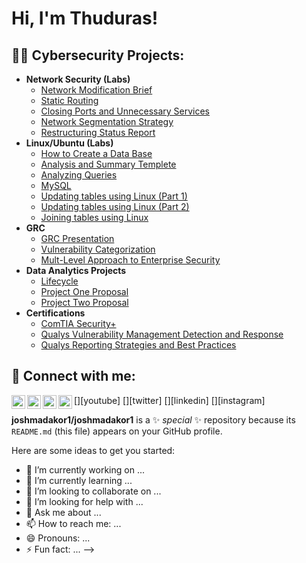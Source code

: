 <h1>Hi, I'm Thuduras! 
  
<h2>👨‍💻 Cybersecurity Projects:</h2>

- <b>Network Security (Labs)</b>
  - [Network Modification Brief](https://github.com/joshmadakor1/Algorithms-Practice)
  - [Static Routing](https://github.com/joshmadakor1/Algorithms-Practice)
  - [Closing Ports and Unnecessary Services](https://github.com/joshmadakor1/Algorithms-Practice)
  - [Network Segmentation Strategy](https://github.com/joshmadakor1/Algorithms-Practice)
  - [Restructuring Status Report](https://github.com/joshmadakor1/Algorithms-Practice)
- <b>Linux/Ubuntu (Labs)</b>
  - [How to Create a Data Base](https://github.com/joshmadakor1/4chan-Image-Analysis-Middleware-C964)
  - [Analysis and Summary Templete](https://github.com/joshmadakor1/4chan-Image-Analysis-Middleware-C964)
  - [Analyzing Queries](https://github.com/joshmadakor1/4chan-Image-Analysis-Middleware-C964)
  - [MySQL](https://github.com/joshmadakor1/4chan-Image-Analysis-Middleware-C964)
  - [Updating tables using Linux (Part 1)](https://github.com/joshmadakor1/4chan-Image-Analysis-Middleware-C964)
  - [Updating tables using Linux (Part 2)](https://github.com/joshmadakor1/4chan-Image-Analysis-Middleware-C964)
  - [Joining tables using Linux](https://github.com/joshmadakor1/4chan-Image-Analysis-Middleware-C964)
- <b>GRC</b>
  - [GRC Presentation](https://github.com/joshmadakor1/Sentinel-Lab)
  - [Vulnerability Categorization](https://github.com/joshmadakor1/Jwipe.PowerShell)
  - [Mult-Level Approach to Enterprise Security](https://github.com/joshmadakor1/AD_PS)
- <b>Data Analytics Projects</b>
  - [Lifecycle](https://github.com/joshmadakor1/EncrypterPOC)
  - [Project One Proposal](https://github.com/joshmadakor1/DecrypterPOC)
  - [Project Two Proposal](https://github.com/joshmadakor1/Key-Logger-With-Email)
- <b>Certifications</b>
  - [ComTIA Security+](https://github.com/joshmadakor1/Algorithms-Practice)
  - [Qualys Vulnerability Management Detection and Response](https://github.com/joshmadakor1/Algorithms-Practice)
  - [Qualys Reporting Strategies and Best Practices](https://github.com/joshmadakor1/Algorithms-Practice)





<h2> 🤳 Connect with me:</h2>

[<img align="left" alt="JoshMadakor | YouTube" width="22px" src="https://cdn.jsdelivr.net/npm/simple-icons@v3/icons/youtube.svg" />][youtube]
[<img align="left" alt="JoshMadakor | Twitter" width="22px" src="https://cdn.jsdelivr.net/npm/simple-icons@v3/icons/twitter.svg" />][twitter]
[<img align="left" alt="JoshMadakor | LinkedIn" width="22px" src="https://cdn.jsdelivr.net/npm/simple-icons@v3/icons/linkedin.svg" />][linkedin]
[<img align="left" alt="JoshMadakor | Instagram" width="22px" src="https://cdn.jsdelivr.net/npm/simple-icons@v3/icons/instagram.svg" />][instagram]


**joshmadakor1/joshmadakor1** is a ✨ _special_ ✨ repository because its `README.md` (this file) appears on your GitHub profile.

Here are some ideas to get you started:

- 🔭 I’m currently working on ...
- 🌱 I’m currently learning ...
- 👯 I’m looking to collaborate on ...
- 🤔 I’m looking for help with ...
- 💬 Ask me about ...
- 📫 How to reach me: ...
- 😄 Pronouns: ...
- ⚡ Fun fact: ...
-->


